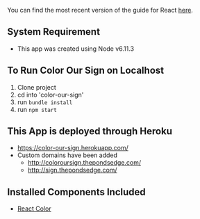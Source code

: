 You can find the most recent version of the guide for React [here](https://github.com/facebookincubator/create-react-app/blob/master/packages/react-scripts/template/README.md).

## System Requirement
- This app was created using Node v6.11.3

## To Run Color Our Sign on Localhost

1. Clone project
2. cd into 'color-our-sign'
3. run `bundle install`
4. run `npm start`

## This App is deployed through Heroku

- https://color-our-sign.herokuapp.com/
- Custom domains have been added
  - http://coloroursign.thepondsedge.com/
  - http://sign.thepondsedge.com/

## Installed Components Included

- [React Color](https://casesandberg.github.io/react-color/)
